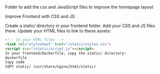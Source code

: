 Folder to add the css and JavaScript files to improve the homepage layout

Improve Frontend with CSS and JS:

Create a static/ directory in your frontend folder.
Add your CSS and JS files there.
Update your HTML files to link to these assets:

```html
<!-- In your HTML files -->
<link rel="stylesheet" href="/static/styles.css">
<script src="/static/script.js"></script>
In your frontend/Dockerfile, copy the static/ directory:
dockerfile
Copy code
COPY static/ /usr/share/nginx/html/static/
```